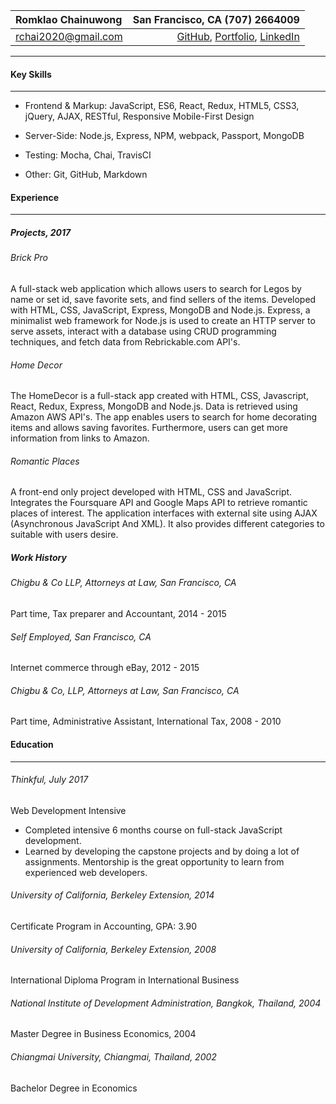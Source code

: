 
| Romklao Chainuwong |  San Francisco, CA (707) 2664009  |
|:------------------ | -------------:|
|[rchai2020@gmail.com](mailto:rchai2020@gmail.com)     | [GitHub](https://github.com/romklao), [Portfolio](https://romklao.github.io/my_portfolio/), [LinkedIn](https://www.linkedin.com/in/romklaochainuwong/) |
---	 
                                                                                
#### Key Skills
---
- Frontend & Markup: JavaScript, ES6, React, Redux, HTML5, CSS3, jQuery, AJAX, RESTful, Responsive Mobile-First Design

- Server-Side: Node.js, Express, NPM, webpack, Passport, MongoDB

- Testing: Mocha, Chai, TravisCI

- Other: Git, GitHub, Markdown

#### Experience
---
##### Projects, 2017

###### Brick Pro

A full-stack web application which allows users to search for Legos
by name or set id, save favorite sets, and find sellers of the items.
Developed with HTML, CSS, JavaScript, Express, MongoDB and Node.js.
Express, a minimalist web framework for Node.js is used to
create an HTTP server to serve assets, interact with a database
using CRUD programming techniques, and fetch data from Rebrickable.com
API's.

###### Home Decor
 
The HomeDecor is a full-stack app created with HTML, CSS, Javascript, React, Redux, Express, MongoDB and Node.js. Data is retrieved using Amazon AWS API's. The app enables users to search for home decorating items and allows saving favorites. Furthermore, users can get more information from links to Amazon.

###### Romantic Places 

A front-end only project developed with HTML, CSS and JavaScript. Integrates the Foursquare API and Google Maps API to retrieve romantic places of interest. The application interfaces with external site using AJAX (Asynchronous JavaScript And XML). It also provides different categories to suitable with users desire. 

##### Work History

###### Chigbu & Co LLP, Attorneys at Law, San Francisco, CA

Part time, Tax preparer and Accountant, 2014 - 2015

###### Self Employed, San Francisco, CA 

Internet commerce through eBay, 2012 - 2015

###### Chigbu & Co, LLP, Attorneys at Law, San Francisco, CA

Part time, Administrative Assistant, International Tax, 2008 - 2010

#### Education
---
###### Thinkful, July 2017
Web Development Intensive

- Completed intensive 6 months course on full-stack JavaScript development.
- Learned by developing the capstone projects and by doing a lot of assignments. Mentorship is the great opportunity to learn from experienced web developers. 

###### University of California, Berkeley Extension, 2014

Certificate Program in Accounting, GPA: 3.90

###### University of California, Berkeley Extension, 2008

International Diploma Program in International Business

###### National Institute of Development Administration, Bangkok, Thailand, 2004

Master Degree in Business Economics, 2004

###### Chiangmai University, Chiangmai, Thailand, 2002
Bachelor Degree in Economics


















































